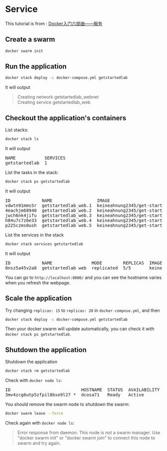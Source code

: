# Service

This tutorial is from : [Docker入门六部曲——服务](https://blog.csdn.net/u011499747/article/details/73718918)

## Create a swarm
```sh
docker swarm init
```

## Run the application
```sh
docker stack deploy -c docker-compose.yml getstartedlab
```
It will output
> Creating network getstartedlab_webnet  
Creating service getstartedlab_web

## 

## Checkout the application's containers
List stacks:
```sh
docker stack ls
```
It will output
<pre>
NAME           SERVICES
getstartedlab  1
</pre>

List the tasks in the stack:
```sh
docker stack ps getstartedlab
```
It will output
<pre>
ID            NAME                 IMAGE                              NODE     DESIRED STATE  CURRENT STATE           ERROR  PORTS  
vdwtn91mms5r  getstartedlab_web.1  keineahnung2345/get-started:part1  dcosa71  Running        Running 29 minutes ago  
4eachjm68940  getstartedlab_web.2  keineahnung2345/get-started:part1  dcosa71  Running        Running 29 minutes ago  
jwch6nk4jifu  getstartedlab_web.3  keineahnung2345/get-started:part1  dcosa71  Running        Running 29 minutes ago  
h84u7c7z6e33  getstartedlab_web.4  keineahnung2345/get-started:part1  dcosa71  Running        Running 29 minutes ago  
p225czms0ush  getstartedlab_web.5  keineahnung2345/get-started:part1  dcosa71  Running        Running 29 minutes ago
</pre>

List the services in the stack
```sh
docker stack services getstartedlab
```
It will output
<pre>
ID            NAME               MODE        REPLICAS  IMAGE
0nsz5a45v2a8  getstartedlab_web  replicated  5/5       keineahnung2345/get-started:part1
</pre>

You can go to `http://localhost:8000/` and you can see the hostname varies when you refresh the webpage.

## Scale the application
Try changing `replicas: 15` to `replicas: 20` in `docker-compose.yml`, and then
```sh
docker stack deploy -c docker-compose.yml getstartedlab
```
Then your docker swarm will update automatically, you can check it with `docker stack ps getstartedlab`.

## Shutdown the application
Shutdown the application
```sh
docker stack rm getstartedlab
```

Check with `docker node ls`:
<pre>
ID                           HOSTNAME  STATUS  AVAILABILITY  MANAGER STATUS
3mv4zcg6utp5zfpil8bso9l27 *  dcosa71   Ready   Active        Leader
</pre>

You should remove the swarm node to shutdown the swarm:
```sh
docker swarm leave --force
```

Check again with `docker node ls`:
> Error response from daemon: This node is not a swarm manager. Use "docker swarm init" or "docker swarm join" to connect this node to swarm and try again.
